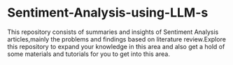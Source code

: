 # Sentiment-Analysis-using-LLM-s
This repository consists of summaries and insights of Sentiment Analysis articles,mainly the problems and findings based on literature review.Explore this repository to expand your knowledge in this area and also get a hold of some materials and tutorials for you to get into this area.
